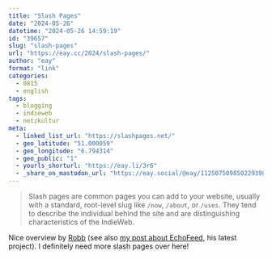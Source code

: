 ```yaml
---
title: "Slash Pages"
date: "2024-05-26"
datetime: "2024-05-26 14:59:19"
id: "39657"
slug: "slash-pages"
url: "https://eay.cc/2024/slash-pages/"
author: "eay"
format: "link"
categories:
  - 0815
  - english
tags:
  - blogging
  - indieweb
  - netzkultur
meta:
  - linked_list_url: "https://slashpages.net/"
  - geo_latitude: "51.000059"
  - geo_longitude: "6.794314"
  - geo_public: "1"
  - yourls_shorturl: "https://eay.li/3r6"
  - _share_on_mastodon_url: "https://eay.social/@eay/112507509850229398"
---
```


> Slash pages are common pages you can add to your website, usually with a standard, root-level slug like `/now`, `/about`, or `/uses`. They tend to describe the individual behind the site and are distinguishing characteristics of the IndieWeb.

Nice overview by [Robb](https://rknight.me/) (see also [my post about EchoFeed](https://eay.cc/2024/echofeed-send-your-posts-all-over-the-web/), his latest project). I definitely need more slash pages over here!
